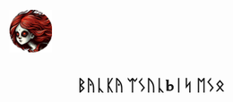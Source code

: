 
<img width="100%" src="https://github.com/KosmonavTUSSR/KosmonavTUSSR/blob/main/icon-192x192.png?raw=true" style="text-align: center; width: 15%; margin: 0px auto;  "></img>

<h1 style="text-align: center;">ᛒᚤᚳᛕᚤ ᛠᛊᚢᚳⰓᛁᛋ ᛖᛊᛟ</h1>
<!---
KosmonavTUSSR/KosmonavTUSSR is a ✨ special ✨ repository because its `README.md` (this file) appears on your GitHub profile.
You can click the Preview link to take a look at your changes.
--->

